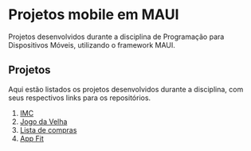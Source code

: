 # Projetos mobile em MAUI

Projetos desenvolvidos durante a disciplina de Programação para Dispositivos Móveis, utilizando o framework MAUI.

## Projetos

Aqui estão listados os projetos desenvolvidos durante a disciplina, com seus respectivos links para os repositórios.

1. [IMC](./Projeto1)
2. [Jogo da Velha](./Projeto2)
3. [Lista de compras](./Projeto3)
4. [App Fit](./Projeto4)

